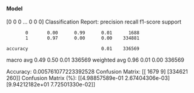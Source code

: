 #### Model
[0 0 0 ... 0 0 0]
Classification Report:
              precision    recall  f1-score   support

           0       0.00      0.99      0.01      1688
           1       0.97      0.00      0.00    334881

    accuracy                           0.01    336569
   macro avg       0.49      0.50      0.01    336569
weighted avg       0.96      0.01      0.00    336569

Accuracy: 0.005761077223392528
Confusion Matrix:
[[  1679      9]
 [334621    260]]
Confusion Matrix (%):
[[4.98857589e-01 2.67404306e-03]
 [9.94212182e+01 7.72501330e-02]]
